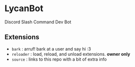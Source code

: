 # LycanBot
Discord Slash Command Dev Bot

## Extensions
- `bark` : arruf! bark at a user and say hi :3
- `reloader` : load, reload, and unload extensions. **owner only**
- `source` : links to this repo with a bit of extra info
  